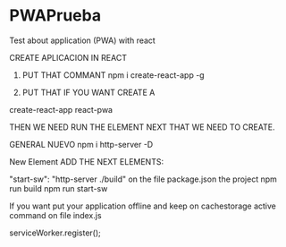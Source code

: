 # PWAPrueba
Test about application (PWA) with react

CREATE APLICACION IN REACT

1. PUT THAT COMMANT 
npm i create-react-app -g

2. PUT THAT IF YOU WANT CREATE A 

create-react-app react-pwa 

THEN WE NEED RUN THE ELEMENT  NEXT THAT WE NEED TO CREATE.

GENERAL NUEVO 
npm i http-server -D 

New Element 
ADD THE NEXT ELEMENTS:

"start-sw": "http-server ./build" on the file package.json the project
npm run build 
npm run start-sw

If you want put your application offline and keep on cachestorage active 
command on file index.js

serviceWorker.register();
